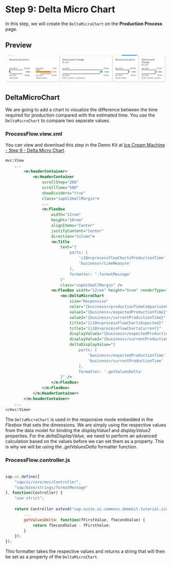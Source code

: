 <!-- loio39733723e42b4a43b040427caaa94a73 -->

# Step 9: Delta Micro Chart

In this step, we will create the `DeltaMicroChart` on the **Production Process** page.



<a name="loio39733723e42b4a43b040427caaa94a73__section_cqy_3rl_l1b"/>

## Preview

 ![](images/Step8_1_996b69f.jpg) 



<a name="loio39733723e42b4a43b040427caaa94a73__section_es4_5rl_l1b"/>

## DeltaMicroChart

We are going to add a chart to visualize the difference between the time required for production compared with the estimated time. You use the `DeltaMicroChart` to compare two separate values.



### ProcessFlow.view.xml

You can view and download this step in the Demo Kit at [Ice Cream Machine - Step 9 - Delta Micro Chart](https://ui5.sap.com/#/entity/sap.suite.ui.commons.tutorial.icecream/sample/sap.suite.ui.commons.tutorial.icecream.09).

```xml
mvc:View
    ...
        <m:headerContainer>
            <m:HeaderContainer
                scrollStep="200"
                scrollTime="500"
                showDividers="true"
                class="sapUiSmallMargin">
                ...
                <m:FlexBox
                    width="12rem"
                    height="10rem"
                    alignItems="Center"
                    justifyContent="Center"
                    direction="Column">
                    <m:Title
                        text="{
                            parts: [
                                'i18n>processFlowChartsProductionTime',
                                'business>/timeMeasure'
                            ],
                            formatter: '.formatMessage'
                        }"
                        class="sapUiSmallMargin" />
                    <m:FlexBox width="12rem" height="6rem" renderType="Bare">
                        <mc:DeltaMicroChart
                            size="Responsive"
                            color="{business>/productionTimeComparisonCriticality}"
                            value1="{business>/expectedProductionTime}"
                            value2="{business>/currentProductionTime}"
                            title1="{i18n>processFlowChartsExpected}"
                            title2="{i18n>processFlowChartsCurrent}"
                            displayValue1="{business>/expectedProductionTime}"
                            displayValue2="{business>/currentProductionTime}"
                            deltaDisplayValue="{
                                parts: [
                                    'business>/expectedProductionTime',
                                    'business>/currentProductionTime'
                                ],
                                formatter: '.getValuesDelta'
                        }" />
                    </m:FlexBox>
                </m:FlexBox>
            </m:HeaderContainer>
        </m:headerContainer>
    ...
</mvc:View>
```

The `DeltaMicroChart` is used in the responsive mode embedded in the *Flexbox* that sets the dimensions. We are simply using the respective values from the data model for binding the *displayValue1* and *displayValue2* properties. For the *deltaDisplayValue*, we need to perform an advanced calculation based on the values before we can set them as a property. This is why we will be using the *.getValuesDelta* formatter function.





### ProcessFlow.controller.js

```js
 
sap.ui.define([
    "sap/ui/core/mvc/Controller",
    "sap/base/strings/formatMessage"
], function(Controller) {
    "use strict";

    return Controller.extend("sap.suite.ui.commons.demokit.tutorial.icecream.09.controller.ProcessFlow", {
        ...
        getValuesDelta: function(fFirstValue, fSecondValue) {
            return fSecondValue - fFirstValue;
        }
    });
});
```

This formatter takes the respective values and returns a string that will then be set as a property of the `DeltaMicroChart`.

